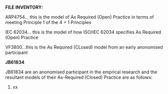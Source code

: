 **FILE INVENTORY:**

ARP4754... this is the model of As Required (Open) Practice in terms of meeting Principle 1 of the 4 + 1 Principles

IEC 62034... this is the model of how ISO/IEC 62034 specifies As Required (Open) Practice

VF3800...this is the As Required (CLosed) model from an early anonomised participant

**JB61834**

JB61834 are an anonomised participant in the emprical research and the resultant models of their As-Required (Closed) Practice are as follows:
1. xx
